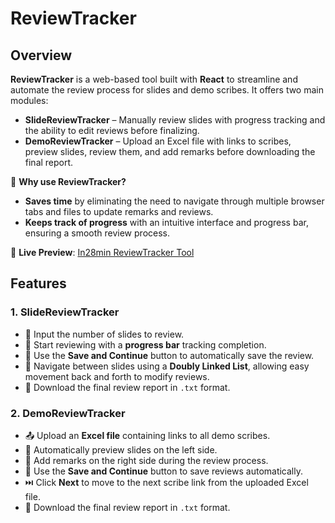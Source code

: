 # **ReviewTracker**
## **Overview**  
**ReviewTracker** is a web-based tool built with **React** to streamline and automate the review process for slides and demo scribes. It offers two main modules:  

- **SlideReviewTracker** – Manually review slides with progress tracking and the ability to edit reviews before finalizing.  
- **DemoReviewTracker** – Upload an Excel file with links to scribes, preview slides, review them, and add remarks before downloading the final report.  

🚀 **Why use ReviewTracker?**  
- **Saves time** by eliminating the need to navigate through multiple browser tabs and files to update remarks and reviews.  
- **Keeps track of progress** with an intuitive interface and progress bar, ensuring a smooth review process.  

🔗 **Live Preview**: [In28min ReviewTracker Tool](https://in28min-review-tracker-tool.vercel.app/)  

## **Features**  

### **1. SlideReviewTracker**  
- 📌 Input the number of slides to review.  
- 🚀 Start reviewing with a **progress bar** tracking completion.  
- 💾 Use the **Save and Continue** button to automatically save the review.  
- 🔄 Navigate between slides using a **Doubly Linked List**, allowing easy movement back and forth to modify reviews.  
- 📂 Download the final review report in `.txt` format.  

### **2. DemoReviewTracker**  
- 📤 Upload an **Excel file** containing links to all demo scribes.  
- 👀 Automatically preview slides on the left side.  
- 📝 Add remarks on the right side during the review process.  
- 💾 Use the **Save and Continue** button to save reviews automatically.  
- ⏭️ Click **Next** to move to the next scribe link from the uploaded Excel file.  
- 📂 Download the final review report in `.txt` format.  

